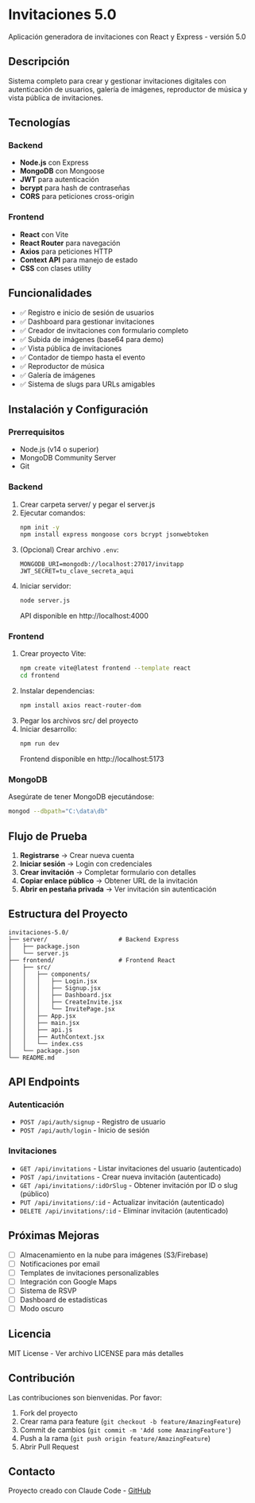 # Invitaciones 5.0

Aplicación generadora de invitaciones con React y Express - versión 5.0

## Descripción

Sistema completo para crear y gestionar invitaciones digitales con autenticación de usuarios, galería de imágenes, reproductor de música y vista pública de invitaciones.

## Tecnologías

### Backend
- **Node.js** con Express
- **MongoDB** con Mongoose
- **JWT** para autenticación
- **bcrypt** para hash de contraseñas
- **CORS** para peticiones cross-origin

### Frontend
- **React** con Vite
- **React Router** para navegación
- **Axios** para peticiones HTTP
- **Context API** para manejo de estado
- **CSS** con clases utility

## Funcionalidades

- ✅ Registro e inicio de sesión de usuarios
- ✅ Dashboard para gestionar invitaciones
- ✅ Creador de invitaciones con formulario completo
- ✅ Subida de imágenes (base64 para demo)
- ✅ Vista pública de invitaciones
- ✅ Contador de tiempo hasta el evento
- ✅ Reproductor de música
- ✅ Galería de imágenes
- ✅ Sistema de slugs para URLs amigables

## Instalación y Configuración

### Prerrequisitos
- Node.js (v14 o superior)
- MongoDB Community Server
- Git

### Backend

1. Crear carpeta server/ y pegar el server.js
2. Ejecutar comandos:
   ```bash
   npm init -y
   npm install express mongoose cors bcrypt jsonwebtoken
   ```
3. (Opcional) Crear archivo `.env`:
   ```
   MONGODB_URI=mongodb://localhost:27017/invitapp
   JWT_SECRET=tu_clave_secreta_aqui
   ```
4. Iniciar servidor:
   ```bash
   node server.js
   ```
   API disponible en http://localhost:4000

### Frontend

1. Crear proyecto Vite:
   ```bash
   npm create vite@latest frontend --template react
   cd frontend
   ```
2. Instalar dependencias:
   ```bash
   npm install axios react-router-dom
   ```
3. Pegar los archivos src/ del proyecto
4. Iniciar desarrollo:
   ```bash
   npm run dev
   ```
   Frontend disponible en http://localhost:5173

### MongoDB

Asegúrate de tener MongoDB ejecutándose:
```bash
mongod --dbpath="C:\data\db"
```

## Flujo de Prueba

1. **Registrarse** → Crear nueva cuenta
2. **Iniciar sesión** → Login con credenciales  
3. **Crear invitación** → Completar formulario con detalles
4. **Copiar enlace público** → Obtener URL de la invitación
5. **Abrir en pestaña privada** → Ver invitación sin autenticación

## Estructura del Proyecto

```
invitaciones-5.0/
├── server/                    # Backend Express
│   ├── package.json
│   └── server.js
├── frontend/                  # Frontend React
│   ├── src/
│   │   ├── components/
│   │   │   ├── Login.jsx
│   │   │   ├── Signup.jsx
│   │   │   ├── Dashboard.jsx
│   │   │   ├── CreateInvite.jsx
│   │   │   └── InvitePage.jsx
│   │   ├── App.jsx
│   │   ├── main.jsx
│   │   ├── api.js
│   │   ├── AuthContext.jsx
│   │   └── index.css
│   └── package.json
└── README.md
```

## API Endpoints

### Autenticación
- `POST /api/auth/signup` - Registro de usuario
- `POST /api/auth/login` - Inicio de sesión

### Invitaciones
- `GET /api/invitations` - Listar invitaciones del usuario (autenticado)
- `POST /api/invitations` - Crear nueva invitación (autenticado)
- `GET /api/invitations/:idOrSlug` - Obtener invitación por ID o slug (público)
- `PUT /api/invitations/:id` - Actualizar invitación (autenticado)
- `DELETE /api/invitations/:id` - Eliminar invitación (autenticado)

## Próximas Mejoras

- [ ] Almacenamiento en la nube para imágenes (S3/Firebase)
- [ ] Notificaciones por email
- [ ] Templates de invitaciones personalizables
- [ ] Integración con Google Maps
- [ ] Sistema de RSVP
- [ ] Dashboard de estadísticas
- [ ] Modo oscuro

## Licencia

MIT License - Ver archivo LICENSE para más detalles

## Contribución

Las contribuciones son bienvenidas. Por favor:

1. Fork del proyecto
2. Crear rama para feature (`git checkout -b feature/AmazingFeature`)
3. Commit de cambios (`git commit -m 'Add some AmazingFeature'`)
4. Push a la rama (`git push origin feature/AmazingFeature`)
5. Abrir Pull Request

## Contacto

Proyecto creado con Claude Code - [GitHub](https://github.com/ArturoCruzArm/invitaciones-5.0)